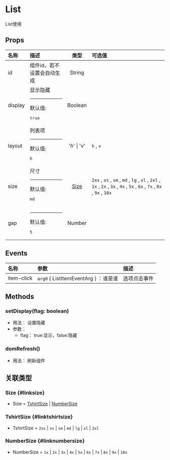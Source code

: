 # List


List使用

## Props


<div class="props">

| 名称    | 描述                                   |            类型            | 可选值                                                                                                                  |
| :------ | :------------------------------------- | :------------------------: | :---------------------------------------------------------------------------------------------------------------------- |
| id      | 组件id，若不设置会自动生成             |           String           |                                                                                                                         |
| display | 显示隐藏<hr>默认值:<br><pre>true</pre> |           Boolean          |                                                                                                                         |
| layout  | 列表项<hr>默认值:<br><pre>h</pre>      | &#39;h&#39; \| &#39;v&#39; | `h` , `v`                                                                                                               |
| size    | 尺寸<hr>默认值:<br><pre>md</pre>       |      [Size](#linksize)     | `2xs` , `xs` , `sm` , `md` , `lg` , `xl` , `2xl` , `1x` , `2x` , `3x` , `4x` , `5x` , `6x` , `7x` , `8x` , `9x` , `10x` |
| gap     | <hr>默认值:<br><pre>5</pre>            |           Number           |                                                                                                                         |

</div>



## Events


<div class="events">

| 名称       | 参数                                 | 描述         |
| :--------- | :----------------------------------- | :----------- |
| item-click | `arg0` { ListItemEventArg } ：谁是谁 | 选项点击事件 |

</div>



## Methods

### setDisplay(flag: boolean)
- 用法： 设置隐藏
- 参数：
	 - flag： true:显示，false:隐藏

### domRefresh()
- 用法： 刷新组件



## 关联类型



### Size {#linksize}

- Size = 	 [TshirtSize](#linktshirtsize) \| [NumberSize](#linknumbersize)

### TshirtSize {#linktshirtsize}

- TshirtSize = 	 `2xs` \| `xs` \| `sm` \| `md` \| `lg` \| `xl` \| `2xl`

### NumberSize {#linknumbersize}

- NumberSize = 	 `1x` \| `2x` \| `3x` \| `4x` \| `5x` \| `6x` \| `7x` \| `8x` \| `9x` \| `10x`